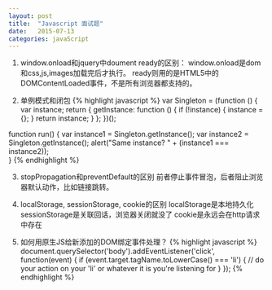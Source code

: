 ```yaml
---
layout: post
title:  "Javascript 面试题"
date:   2015-07-13
categories: javaScript
---
```



1. window.onload和jquery中doument ready的区别：
window.onload是dom和css,js,images加载完后才执行。
ready则用的是HTML5中的DOMContentLoaded事件，不是所有浏览器都支持的。

2. 单例模式和闭包
{% highlight javascript %}
var Singleton = (function () {
    var instance;
    return {
        getInstance: function () {
            if (!instance) {
                instance = {};
            }
            return instance;
        }
    };
})();
 
function run() {
    var instance1 = Singleton.getInstance();
    var instance2 = Singleton.getInstance();
    alert("Same instance? " + (instance1 === instance2));  
}
{% endhighlight %}

3. stopPropagation和preventDefault的区别
前者停止事件冒泡，后者阻止浏览器默认动作，比如链接跳转。


4. localStorage, sessionStorage, cookie的区别
localStorage是本地持久化
sessionStorage是关联回话，浏览器关闭就没了
cookie是永远会在http请求中存在


5. 如何用原生JS给新添加的DOM绑定事件处理？
{% highlight javascript %}
document.querySelector('body').addEventListener('click', function(event) {
  if (event.target.tagName.toLowerCase() === 'li') {
    // do your action on your 'li' or whatever it is you're listening for
  }
});
{% endhighlight %}





